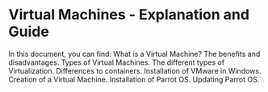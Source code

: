 # Virtual Machines - Explanation and Guide

In this document, you can find:
    What is a Virtual Machine?
    The benefits and disadvantages.
    Types of Virtual Machines.
    The different types of Virtualization.
    Differences to containers. 
    Installation of VMware in Windows.
    Creation of a Virtual Machine.
    Installation of Parrot OS.
    Updating Parrot OS.
